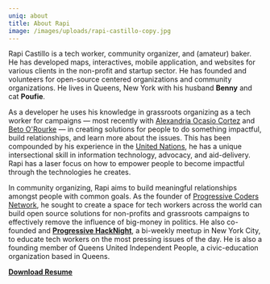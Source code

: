 ```yaml
---
uniq: about
title: About Rapi
image: /images/uploads/rapi-castillo-copy.jpg
---
```

Rapi Castillo is a tech worker, community organizer, and (amateur) baker. He has developed maps, interactives, mobile application, and websites for various clients in the non-profit and startup sector. He has founded and volunteers for open-source centered organizations and community organizations. He lives in Queens, New York with his husband **Benny** and cat **Poufie**.

As a developer he uses his knowledge in grassroots organizing as a tech worker for campaigns — most recently with [Alexandria Ocasio Cortez](www.ocasio2018.com) and [Beto O'Rourke](www.betofortexas.com) — in creating solutions for people to do something impactful, build relationships, and learn more about the issues. This has been compounded by  his experience in the [United Nations](https://www.unocha.org), he has a unique intersectional skill in information technology, advocacy, and aid-delivery. Rapi has a laser focus on how to empower people to become impactful through the technologies he creates.

In community organizing, Rapi aims to build meaningful relationships amongst people with common goals. As the founder of [Progressive Coders Network](www.progcode.org), he sought to create a space for tech workers across the world can build open source solutions for non-profits and grassroots campaigns to effectively remove the influence of big-money in politics. He also co-founded and [**Progressive HackNight**](https://www.progressivehacknight.org), a bi-weekly meetup in New York City, to educate tech workers on the most pressing issues of the day. He is also a founding member of Queens United Independent People, a civic-education organization based in Queens.

****[**Download Resume**](/files/rapiresume.pdf)****
